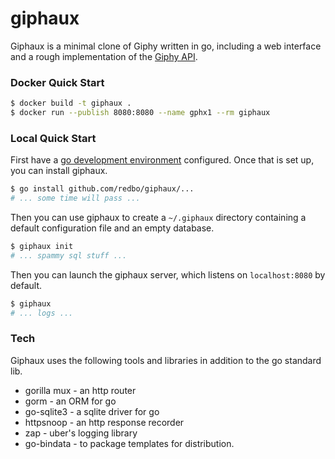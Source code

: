 # giphaux

Giphaux is a minimal clone of Giphy written in go, including a web interface and a rough implementation of the [Giphy API](https://developers.giphy.com/docs/api#quick-start-guide).

### Docker Quick Start

```sh
$ docker build -t giphaux .
$ docker run --publish 8080:8080 --name gphx1 --rm giphaux
```

### Local Quick Start

First have a [go development environment](https://golang.org/doc/install) configured.  Once that is set up, you can install giphaux.

```sh
$ go install github.com/redbo/giphaux/...
# ... some time will pass ...
```
Then you can use giphaux to create a `~/.giphaux` directory containing a default configuration file and an empty database.
```sh
$ giphaux init
# ... spammy sql stuff ...
```
Then you can launch the giphaux server, which listens on `localhost:8080` by default.
```sh
$ giphaux
# ... logs ...
```

### Tech

Giphaux uses the following tools and libraries in addition to the go standard lib.

* gorilla mux - an http router
* gorm - an ORM for go
* go-sqlite3 - a sqlite driver for go
* httpsnoop - an http response recorder
* zap - uber's logging library
* go-bindata - to package templates for distribution.

